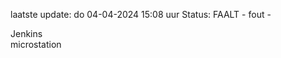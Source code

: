 laatste update: 
do 04-04-2024 15:08   uur 
Status: FAALT - fout - 
<div class="service R">Jenkins</div><div class="service Y">microstation</div>